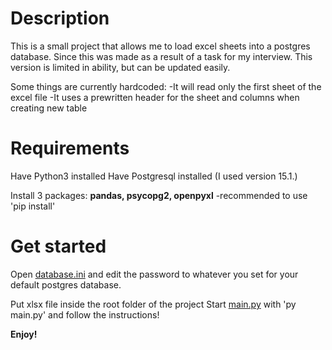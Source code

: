 # Description
This is a small project that allows me to load excel sheets into a postgres database. Since this was made as a result of a task for my interview. This version is limited in ability, but can be updated easily.

Some things are currently hardcoded:
-It will read only the first sheet of the excel file
-It uses a prewritten header for the sheet and columns when creating new table


# Requirements
Have Python3 installed
Have Postgresql installed (I used version 15.1.)

Install 3 packages: **pandas, psycopg2, openpyxl**
-recommended to use 'pip install'

# Get started
 Open [database.ini](https://github.com/Antisa184/Python_task/blob/main/database.ini) and edit the password to whatever you set for your default
postgres database.

Put xlsx file inside the root folder of the project
Start [main.py](https://github.com/Antisa184/Python_task/blob/main/main.py) with 'py main.py' and follow the instructions!

**Enjoy!**

